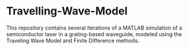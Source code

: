 # Travelling-Wave-Model
This repository contains several iterations of a MATLAB simulation of a semiconductor laser in a grating-based waveguide, modeled using the Traveling Wave Model and Finite Difference methods.
